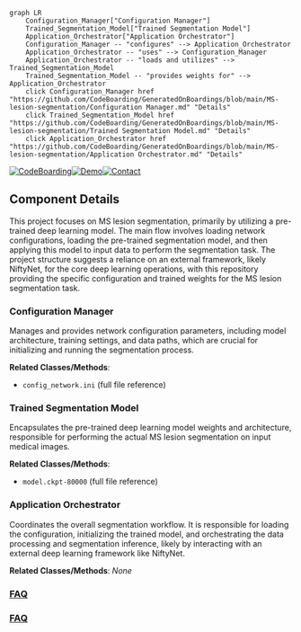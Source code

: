 ```mermaid
graph LR
    Configuration_Manager["Configuration Manager"]
    Trained_Segmentation_Model["Trained Segmentation Model"]
    Application_Orchestrator["Application Orchestrator"]
    Configuration_Manager -- "configures" --> Application_Orchestrator
    Application_Orchestrator -- "uses" --> Configuration_Manager
    Application_Orchestrator -- "loads and utilizes" --> Trained_Segmentation_Model
    Trained_Segmentation_Model -- "provides weights for" --> Application_Orchestrator
    click Configuration_Manager href "https://github.com/CodeBoarding/GeneratedOnBoardings/blob/main/MS-lesion-segmentation/Configuration Manager.md" "Details"
    click Trained_Segmentation_Model href "https://github.com/CodeBoarding/GeneratedOnBoardings/blob/main/MS-lesion-segmentation/Trained Segmentation Model.md" "Details"
    click Application_Orchestrator href "https://github.com/CodeBoarding/GeneratedOnBoardings/blob/main/MS-lesion-segmentation/Application Orchestrator.md" "Details"
```
[![CodeBoarding](https://img.shields.io/badge/Generated%20by-CodeBoarding-9cf?style=flat-square)](https://github.com/CodeBoarding/CodeBoarding)[![Demo](https://img.shields.io/badge/Try%20our-Demo-blue?style=flat-square)](https://www.codeboarding.org/demo)[![Contact](https://img.shields.io/badge/Contact%20us%20-%20contact@codeboarding.org-lightgrey?style=flat-square)](mailto:contact@codeboarding.org)

## Component Details

This project focuses on MS lesion segmentation, primarily by utilizing a pre-trained deep learning model. The main flow involves loading network configurations, loading the pre-trained segmentation model, and then applying this model to input data to perform the segmentation task. The project structure suggests a reliance on an external framework, likely NiftyNet, for the core deep learning operations, with this repository providing the specific configuration and trained weights for the MS lesion segmentation task.

### Configuration Manager
Manages and provides network configuration parameters, including model architecture, training settings, and data paths, which are crucial for initializing and running the segmentation process.


**Related Classes/Methods**:

- `config_network.ini` (full file reference)


### Trained Segmentation Model
Encapsulates the pre-trained deep learning model weights and architecture, responsible for performing the actual MS lesion segmentation on input medical images.


**Related Classes/Methods**:

- `model.ckpt-80000` (full file reference)


### Application Orchestrator
Coordinates the overall segmentation workflow. It is responsible for loading the configuration, initializing the trained model, and orchestrating the data processing and segmentation inference, likely by interacting with an external deep learning framework like NiftyNet.


**Related Classes/Methods**: _None_



### [FAQ](https://github.com/CodeBoarding/GeneratedOnBoardings/tree/main?tab=readme-ov-file#faq)

### [FAQ](https://github.com/CodeBoarding/GeneratedOnBoardings/tree/main?tab=readme-ov-file#faq)